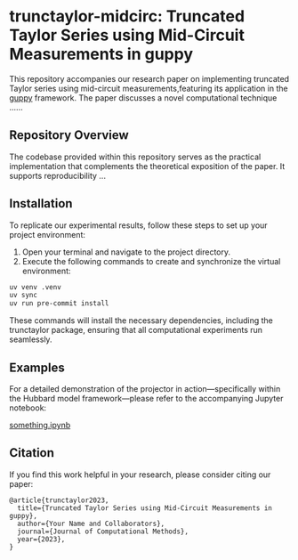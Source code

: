 # trunctaylor-midcirc: Truncated Taylor Series using Mid-Circuit Measurements in guppy

This repository accompanies our research paper on implementing truncated Taylor series using mid-circuit measurements,featuring its application in the [guppy](https://github.com/CQCL/guppylang) framework. The paper discusses a novel computational technique ......
## Repository Overview

The codebase provided within this repository serves as the practical implementation that complements the theoretical exposition of the paper. It supports reproducibility ...

## Installation

To replicate our experimental results, follow these steps to set up your project environment:

1. Open your terminal and navigate to the project directory.
2. Execute the following commands to create and synchronize the virtual environment:

```bash
uv venv .venv
uv sync
uv run pre-commit install
```

These commands will install the necessary dependencies, including the trunctaylor package, ensuring that all computational experiments run seamlessly.

## Examples

For a detailed demonstration of the projector in action—specifically within the Hubbard model framework—please refer to the accompanying Jupyter notebook:

[something.ipynb](https://github.com/NathanCQC/wall_chebyshev/blob/main/examples/something.ipynb)



## Citation

If you find this work helpful in your research, please consider citing our paper:

    @article{trunctaylor2023,
      title={Truncated Taylor Series using Mid-Circuit Measurements in guppy},
      author={Your Name and Collaborators},
      journal={Journal of Computational Methods},
      year={2023},
    }

